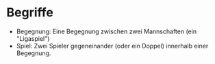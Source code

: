 # Begriffe

* Begegnung: Eine Begegnung zwischen zwei Mannschaften (ein "Ligaspiel")
* Spiel: Zwei Spieler gegeneinander (oder ein Doppel) innerhalb einer Begegnung.
 